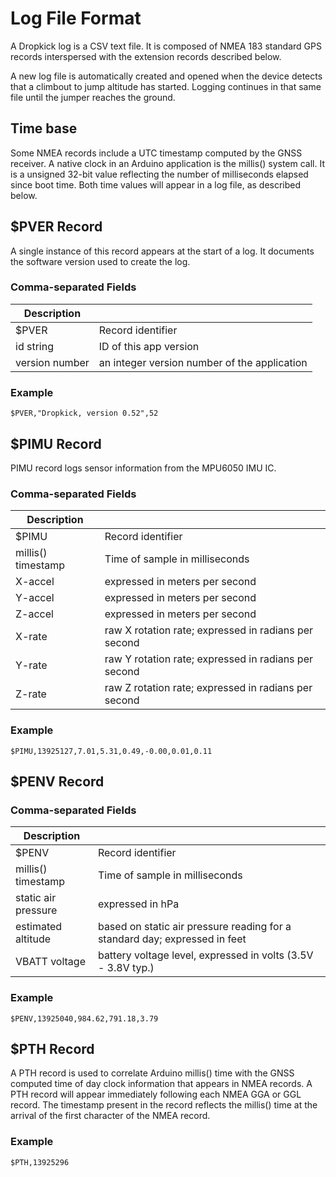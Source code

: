 # Log File Format

A Dropkick log is a CSV text file. It is composed of NMEA 183 standard GPS records
 interspersed with the extension records described below.

 A new log file is automatically created and opened when the device detects that a climbout to jump altitude has started.  Logging continues in that same file until the jumper reaches the ground.

 ## Time base
 Some NMEA records include a UTC timestamp computed by the GNSS receiver. A native clock in an Arduino application is the
 millis() system call.  It is a unsigned 32-bit value reflecting the number of milliseconds
 elapsed since boot time.  Both time values
 will appear in a log file, as described below.

 ## $PVER Record
A single instance of this record appears at the start of a log.  It documents
 the software version used to create the log.

### Comma-separated Fields
 | Description   |                                        |
 |---------------|----------------------------------------|
| $PVER         | Record identifier                      |
| id string | ID of this app version   |
| version number       | an integer version number of the application        |

### Example 
`$PVER,"Dropkick, version 0.52",52`

 ## $PIMU Record
PIMU record logs sensor information from the MPU6050 IMU IC.

### Comma-separated Fields
| Description   |                                        |
|---------------|----------------------------------------|
| $PIMU         | Record identifier                      |
| millis() timestamp | Time of sample in milliseconds    |
| X-accel       | expressed in meters per second         |
| Y-accel       | expressed in meters per second         |
| Z-accel       | expressed in meters per second         |
| X-rate       | raw X rotation rate; expressed in radians per second         |
| Y-rate       | raw Y rotation rate; expressed in radians per second         |
| Z-rate       | raw Z rotation rate; expressed in radians per second         |

### Example 
`$PIMU,13925127,7.01,5.31,0.49,-0.00,0.01,0.11`

 ## $PENV Record

### Comma-separated Fields
| Description   |                                        |
|---------------|----------------------------------------|
| $PENV         | Record identifier                      |
| millis() timestamp | Time of sample in milliseconds    |
| static air  pressure       | expressed in hPa         |
| estimated altitude | based on static air pressure reading for a standard day; expressed in feet         |
| VBATT voltage      | battery voltage level, expressed in volts (3.5V - 3.8V typ.)      |

### Example 
`$PENV,13925040,984.62,791.18,3.79`

 ## $PTH Record
 A PTH record is used to correlate Arduino millis() time with the GNSS computed time of day
  clock information that appears in NMEA records.  A PTH record will appear immediately following each NMEA GGA or
  GGL record.  The timestamp present in the record reflects the millis() time at the arrival
  of the first character of the NMEA record.

### Example 
`$PTH,13925296`